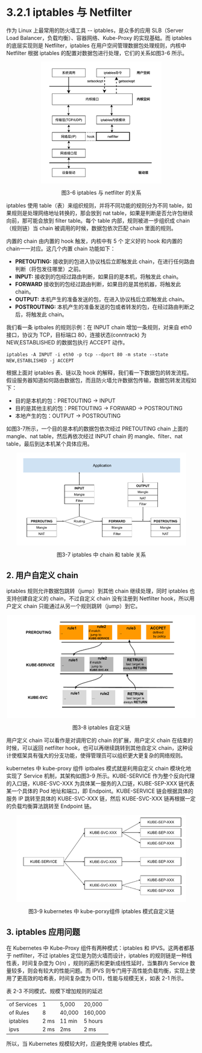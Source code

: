 # 3.2.1 iptables 与 Netfilter

作为 Linux 上最常用的防火墙工具 -- iptables，是众多的应用 SLB（Server Load Balancer，负载均衡）、容器网络、Kube-Proxy 的实现基础。而 iptables 的底层实现则是 Netfilter，iptables 在用户空间管理数据包处理规则，内核中 Netfilter 根据 iptables 的配置对数据包进行处理，它们的关系如图3-6 所示。

<div  align="center">
	<img src="../assets/iptables.png" width = "320"  align=center />
	<p>图3-6 iptables 与 netfilter 的关系</p>
</div>

iptables 使用 table（表）来组织规则，并将不同功能的规则分为不同 table，如果规则是处理网络地址转换的，那会放到 nat table，如果是判断是否允许包继续向前，那可能会放到 filter table。每个 table 内部，规则被进一步组织成 chain（规则链）当 chain 被调用的时候，数据包依次匹配 chain 里面的规则。

内置的 chain 由内置的 hook 触发，内核中有 5 个 定义好的 hook 和内置的 chain一一对应。这几个内置 chain 功能如下：

- **PRETOUTING:** 接收到的包进入协议栈后立即触发此 chain，在进行任何路由判断（将包发往哪里）之前。
- **INPUT:** 接收到的包经过路由判断，如果目的是本机，将触发此 chain。
- **FORWARD** 接收到的包经过路由判断，如果目的是其他机器，将触发此 chain。
- **OUTPUT:** 本机产生的准备发送的包，在进入协议栈后立即触发此 chain。
- **POSTROUTING:** 本机产生的准备发送的包或者转发的包，在经过路由判断之后，将触发此 chain。

我们看一条 iptbales 的规则示例：在 INPUT chain 增加一条规则，对来自 eth0 接口，协议为 TCP，目标端口 80，连接状态(conntrack) 为 NEW,ESTABLISHED 的数据包执行 ACCEPT 动作。
```
iptables -A INPUT -i eth0 -p tcp --dport 80 -m state --state NEW,ESTABLISHED -j ACCEPT
```

根据上面对 iptables 表、链以及 hook 的解释，我们看一下数据包的转发流程。假设服务器知道如何路由数据包，而且防火墙允许数据包传输，数据包转发流程如下：

- 目的是本机的包：PRETOUTING -> INPUT
- 目的是其他主机的包：PRETOUTING -> FORWARD -> POSTROUTING
- 本地产生的包：OUTPUT -> POSTROUTING

如图3-7所示，一个目的是本机的数据包依次经过 PRETOUTING chain 上面的 mangle、nat table，然后再依次经过 INPUT chain 的 mangle、filter、nat table，最后到达本机某个具体应用。

<div  align="center">
	<img src="../assets/iptables-chain.png" width = "450"  align=center />
	<p>图3-7 iptables 中 chain 和 table 关系</p>
</div>

## 2. 用户自定义 chain

iptables 规则允许数据包跳转（jump）到其他 chain 继续处理，同时 iptables 也支持创建自定义的 chain，不过自定义 chain 没有注册到 Netfilter hook，所以用户定义 chain 只能通过从另一个规则跳转（jump）到它。

<div  align="center">
	<img src="../assets/custom-chain.png" width = "500"  align=center />
	<p>图3-8 iptables 自定义链</p>
</div>

用户定义 chain 可以看作是对调用它的 chain 的扩展，用户定义 chain 在结束的时候，可以返回 netfilter hook，也可以再继续跳转到其他自定义 chain，这种设计使框架具有强大的分支功能，使得管理员可以组织更大更复杂的网络规则。

kubernetes 中 kube-proxy 组件 iptbales 模式就是利用自定义 chain 模块化地实现了 Service 机制，其架构如图3-9 所示。KUBE-SERVICE 作为整个反向代理的入口链，KUBE-SVC-XXX 为具体某一服务的入口链，KUBE-SEP-XXX 链代表某一个具体的 Pod 地址和端口，即 Endpoint。KUBE-SERVICE 链会根据具体的服务 IP 跳转至具体的 KUBE-SVC-XXX 链，然后 KUBE-SVC-XXX 链再根据一定的负载均衡算法跳转至 Endpoint 链。

<div  align="center">
	<img src="../assets/k8s-chain.png" width = "450"  align=center />
	<p>图3-9 kubernetes 中 kube-porxy组件 iptables 模式自定义链</p>
</div>

## 3. iptables 应用问题

在 Kubernetes 中 Kube-Proxy 组件有两种模式：iptables 和 IPVS。这两者都基于 netfilter，不过 iptables 定位是为防火墙而设计，iptables 的规则链是一种线性表，时间复杂度为 O(n) ，规则的遍历和更新成线性延时，当集群内 Service 数量较多，则会有较大的性能问题。而 IPVS 则专门用于高性能负载均衡，实现上使用了更高效的哈希表，时间复杂度为 O(1)，性能与规模无关，如表 2-1 所示。

表 2-3 不同模式、规模下增加规则的延迟

|  |  | ||
|:--|:--|:--|:--|
| of Services | 1 | 5,000 | 20,000 |
| of Rules | 8 |  40,000|  160,000|
| iptables| 2 ms| 11 min | 5 hours |
| ipvs  |  2 ms | 2ms | 2 ms |

所以，当 Kubernetes 规模较大时，应避免使用 iptables 模式。

